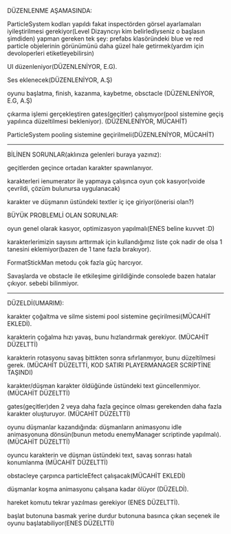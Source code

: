 DÜZENLENME AŞAMASINDA:

ParticleSystem kodları yapıldı fakat inspectörden görsel ayarlamaları iyileştirilmesi gerekiyor(Level Dizayncıyı kim belirlediyseniz o başlasın şimdiden)
yapman gereken tek şey: prefabs klasöründeki blue ve red particle objelerinin görünümünü daha güzel hale getirmek(yardım için devoloperleri etiketleyebilirsin)

UI düzenleniyor(DÜZENLENİYOR, E.G).

Ses eklenecek(DÜZENLENİYOR, A.Ş)

oyunu başlatma, finish, kazanma, kaybetme, obsctacle (DÜZENLENİYOR, E.G, A.Ş)

çıkarma işlemi gerçekleştiren gates(geçitler) çalışmıyor(pool sistemine geçiş yapılınca düzeltilmesi bekleniyor). (DÜZENLENİYOR, MÜCAHİT)

ParticleSystem pooling sistemine geçirilmeli(DÜZENLENİYOR, MÜCAHİT)

**********************************

BİLİNEN SORUNLAR(aklınıza gelenleri buraya yazınız):

geçitlerden geçince ortadan karakter spawnlanıyor. 

karakterleri ienumerator ile yapmaya çalışınca oyun çok kasıyor(voide çevrildi, çözüm bulunursa uygulanacak)

karakter ve düşmanın üstündeki textler iç içe giriyor(önerisi olan?)

BÜYÜK PROBLEMLİ OLAN SORUNLAR:

oyun genel olarak kasıyor, optimizasyon yapılmalı(ENES beline kuvvet :D)

karakterlerimizin sayısını arttırmak için kullandığımız liste çok nadir de olsa 1 tanesini eklemiyor(bazen de 1 tane fazla bırakıyor).

FormatStickMan metodu çok fazla güç harcıyor.

Savaşlarda ve obstacle ile etkileşime girildiğinde consolede bazen hatalar çıkıyor. sebebi bilinmiyor.


**********************************

DÜZELDİ(UMARIM):

karakter çoğaltma ve silme sistemi pool sistemine geçirilmesi(MÜCAHİT EKLEDİ).

karakterin çoğalma hızı yavaş, bunu hızlandırmak gerekiyor. (MÜCAHİT DÜZELTTİ)

karakterin rotasyonu savaş bittikten sonra sıfırlanmıyor, bunu düzeltilmesi gerek.    (MÜCAHİT DÜZELTTİ, KOD SATIRI PLAYERMANAGER SCRİPTİNE TAŞINDI)

karakter/düşman karakter öldüğünde üstündeki text güncellenmiyor. (MÜCAHİT DÜZELTTİ)

gates(geçitler)den 2 veya daha fazla geçince olması gerekenden daha fazla karakter oluşturuyor. (MÜCAHİT DÜZELTTİ)

oyunu düşmanlar kazandığında:
düşmanların animasyonu idle animasyonuna dönsün(bunun metodu enemyManager scriptinde yapılmalı). (MÜCAHİT DÜZELTTİ)

oyuncu karakterin ve düşman üstündeki text, savaş sonrası hatalı konumlanma (MÜCAHİT DÜZELTTİ)

obstacleye çarpınca particleEfect çalışacak(MÜCAHİT EKLEDİ)

düşmanlar koşma animasyonu çalışana kadar ölüyor (DÜZELDİ).

hareket komutu tekrar yazılması gerekiyor (ENES DÜZELTTİ).

başlat butonuna basmak yerine durdur butonuna basınca çıkan seçenek ile oyunu başlatabiliyor(ENES DÜZELTTİ)

